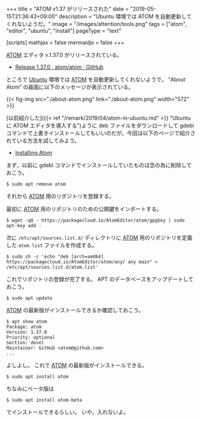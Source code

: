 +++
title = "ATOM v1.37 がリリースされた"
date =  "2019-05-15T21:36:43+09:00"
description = "Ubuntu 環境では ATOM を自動更新してくれないようだ。"
image = "/images/attention/tools.png"
tags = ["atom", "editor", "ubuntu", "install"]
pageType = "text"

[scripts]
  mathjax = false
  mermaidjs = false
+++

[ATOM] エディタ v.1.37.0 がリリースされている。

- [Release 1.37.0 · atom/atom · GitHub](https://github.com/atom/atom/releases/tag/v1.37.0)

ところで [Ubuntu] 環境では [ATOM] を自動更新してくれないようで， “About Atom” の画面に以下のメッセージが表示されている。

{{< fig-img src="./about-atom.png" link="./about-atom.png" width="572" >}}

[以前紹介した]({{< ref "/remark/2019/04/atom-in-ubuntu.md" >}} "Ubuntu に ATOM エディタを導入する")ように deb ファイルをダウンロードして gdebi コマンドで上書きインストールしてもいいのだが，今回は以下のページで紹介されている方法を試してみよう。

- [Installing Atom](https://flight-manual.atom.io/getting-started/sections/installing-atom/)

まず，以前に gdebi コマンドでインストールしていたものは念の為に削除しておこう。

```text
$ sudo apt remove atom
```

それから [ATOM] 用のリポジトリを登録する。

最初に [ATOM] 用のリポジトリのための公開鍵をインポートする。

```text
$ wget -qO - https://packagecloud.io/AtomEditor/atom/gpgkey | sudo apt-key add -
```

次に `/etc/apt/sources.list.d/` ディレクトリに [ATOM] 用のリポジトリを定義した `atom.list` ファイルを作成する。

```text
$ sudo sh -c 'echo "deb [arch=amd64] https://packagecloud.io/AtomEditor/atom/any/ any main" > /etc/apt/sources.list.d/atom.list'
```

これでリポジトリの登録が完了する。
APT のデータベースをアップデートしておこう。

```text
$ sudo apt update
```

[ATOM] の最新版がインストールできるか確認しておこう。

```text
$ apt show atom
Package: atom
Version: 1.37.0
Priority: optional
Section: devel
Maintainer: GitHub <atom@github.com>
...
```

よしよし。
これで [ATOM] の最新版がインストールできる。

```text
$ sudo apt install atom
```

ちなみにベータ版は

```text
$ sudo apt install atom-beta
```

でインストールできるらしい。
いや，入れないよ。

[ATOM]: https://atom.io/
[Ubuntu]: https://www.ubuntu.com/ "The leading operating system for PCs, IoT devices, servers and the cloud | Ubuntu"
